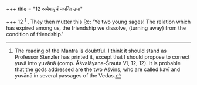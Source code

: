 +++
title = "12 अथेमामृचं जपन्ति उभा"

+++
12 [^5] . They then mutter this Ṛc: 'Ye two young sages! The relation which has expired among us, the friendship we dissolve, (turning away) from the condition of friendship.'


[^5]:  The reading of the Mantra is doubtful. I think it should stand as Professor Stenzler has printed it, except that I should propose to correct yuvā into yuvānā (comp. Āśvalāyana-Śrauta VI, 12, 12). It is probable that the gods addressed are the two Aśvins, who are called kavī and yuvānā in several passages of the Vedas.

